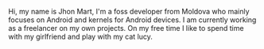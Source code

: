 Hi, my name is Jhon Mart, I'm a foss developer from Moldova who mainly focuses on Android and kernels for Android devices.
I am currently working as a freelancer on my own projects.
On my free time I like to spend time with my girlfriend and play with my cat lucy.
